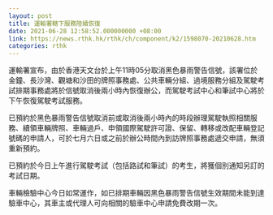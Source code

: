 ```yaml
---
layout: post
title: 運輸署轄下服務陸續恢復
date: 2021-06-28 12:58:52.000000000 +08:00
link: https://news.rthk.hk/rthk/ch/component/k2/1598070-20210628.htm
categories: rthk
---
```


運輸署宣布，由於香港天文台於上午11時05分取消黑色暴雨警告信號，該署位於金鐘、長沙灣、觀塘和沙田的牌照事務處、公共車輛分組、過境服務分組及駕駛考試排期事務處將於信號取消後兩小時內恢復辦公，而駕駛考試中心和筆試中心將於下午恢復駕駛考試服務。

已預約於黑色暴雨警告信號取消前或取消後兩小時內的時段辦理駕駛執照相關服務、續領車輛牌照、車輛過戶、申領國際駕駛許可證、保留、轉移或改配車輛登記號碼的申請人，可於七月六日或之前於辦公時間內到訪牌照事務處遞交申請，無須重新預約。
         
已預約於今日上午進行駕駛考試（包括路試和筆試）的考生，將獲個別通知另訂的考試日期。

車輛檢驗中心今日如常運作，如已排期車輛因黑色暴雨警告信號生效期間未能到達驗車中心，其車主或代理人可向相關的驗車中心申請免費改期一次。
